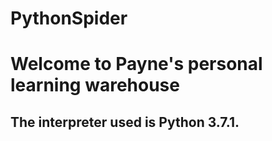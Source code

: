 # PythonSpider
<h1> Welcome to Payne's personal learning warehouse</h1>
<h2>The interpreter used is Python 3.7.1.</h2>
